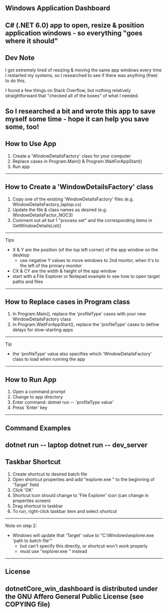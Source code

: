 Windows Application Dashboard
------------------
C# (.NET 6.0) app to open, resize & position application windows - so everything "goes where it should"
------------------------------------
Dev Note
------------------
I got extremely tired of resizing & moving the same app windows every time I restarted my systems, so I researched to see if there was anything (free) to do this.

I found a few things on Stack Overflow, but nothing relatively straightforward that "checked all of the boxes" of what I needed.

So I researched a bit and wrote this app to save myself some time - hope it can help you save some, too!
------------------------------------
How to Use App
------------------
1) Create a 'WindowDetailsFactory' class for your computer
2) Replace cases in Program.Main() & Program.WaitForAppStart()
3) Run app
------------------------------------
How to Create a 'WindowDetailsFactory' class
------------------
1) Copy one of the existing 'WindowDetailsFactory' files (e.g. WindowDetailsFactory_laptop.cs)
2) Update the file & class names as desired (e.g. WindowDetailsFactor_NOC3)
3) Comment out all but 1 "process set" and the corresponding items in GetWindowDetailsList()
------------------
Tips
- X & Y are the position (of the top left corner) of the app window on the desktop
  - use negative Y values to move windows to 2nd montor, when it's to the left of the primary monitor
- CX & CY are the width & height of the app window
- start with a File Explorer or Notepad example to see how to open target paths and files
------------------------------------
How to Replace cases in Program class
------------------
1) In Program.Main(), replace the 'profileType' cases with your new WindowDetailsFactory class
2) In Program.WaitForAppStart(), replace the 'profileType' cases to define delays for slow-starting apps
------------------
Tip
- the 'profileType' value also specifies which 'WindowDetailsFactory' class to load when running the app
------------------------------------
How to Run App
------------------
1) Open a command prompt
2) Change to app directory
3) Enter command:  dotnet run -- 'profileType value'
4) Press 'Enter' key
------------------------------------
Command Examples
------------------
dotnet run -- laptop
dotnet run -- dev_server
------------------------------------
Taskbar Shortcut
------------------
1) Create shortcut to desired batch file
2) Open shortcut properties and add "explorer.exe " to the beginning of 'Target' field
3) Click 'OK'
4) Shortcut icon should change to 'File Explorer' icon (can change in properties screen)
5) Drag shortcut to taskbar
6) To run, right-click taskbar item and select shortcut
------------------
Note on step 2:
- Windows will update that 'Target' value to "C:\Windows\explorer.exe 'path to batch file'"
  - but can't specify this directly, or shortcut won't work properly
  - must use "explorer.exe " instead
------------------------------------
License
------------------
dotnetCore_win_dashboard is distributed under the GNU Affero General Public License (see COPYING file)
------------------------------------
